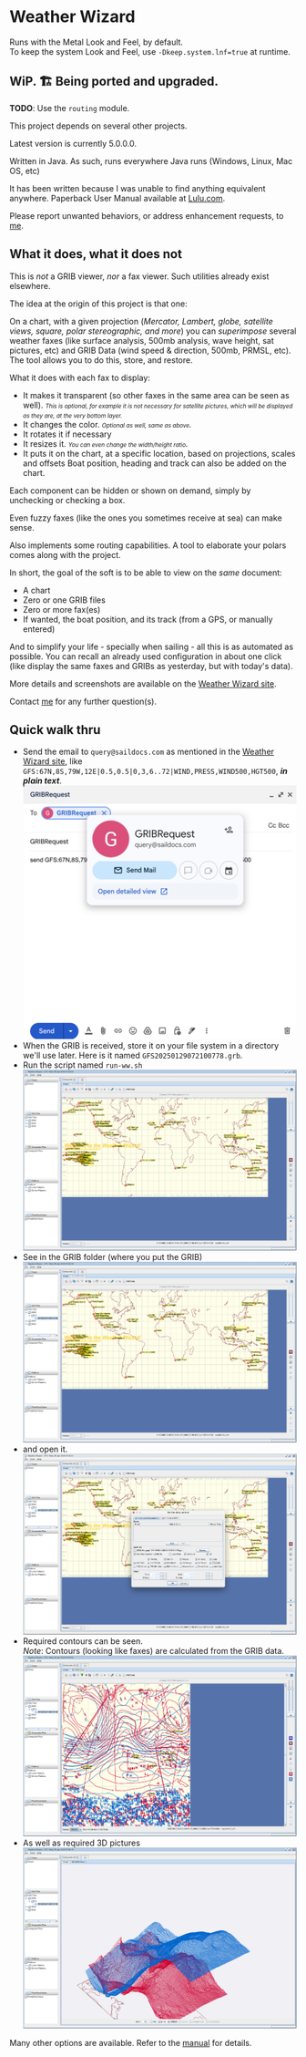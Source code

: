 # Weather Wizard

Runs with the Metal Look and Feel, by default.  
To keep the system Look and Feel, use `-Dkeep.system.lnf=true` at runtime.
## WiP. 🏗️ Being ported and upgraded.

**TODO**: Use the `routing` module.

This project depends on several other projects. 

Latest version is currently 5.0.0.0.

Written in Java. As such, runs everywhere Java runs (Windows, Linux, Mac OS, etc)

It has been written because I was unable to find anything equivalent anywhere.
Paperback User Manual available at [Lulu.com](http://www.lulu.com/shop/olivier-le-diouris/weather-wizard-user-manual/paperback/product-20064234.html).

Please report unwanted behaviors, or address enhancement requests, to [me](mailto:olivier.lediouris@gmail.com?cc=olivier@lediouris.net&subject=Weather+Wizard).

## What it does, what it does not
This is *not* a GRIB viewer, *nor* a fax viewer. Such utilities already exist elsewhere.

The idea at the origin of this project is that one:

On a chart, with a given projection (*Mercator, Lambert, globe, satellite views, square, polar stereographic, and more*) you can *_superimpose_* several weather faxes (like surface analysis, 500mb analysis, wave height, sat pictures, etc) and GRIB Data (wind speed & direction, 500mb, PRMSL, etc).
The tool allows you to do this, store, and restore.

What it does with each fax to display:
- It makes it transparent (so other faxes in the same area can be seen as well). _<font size="-3">This is optional, for example it is not necessary for satellite pictures, which will be displayed as they are, at the very bottom layer.</font>_
- It changes the color. _<font size="-3">Optional as well, same as above</font>._
- It rotates it if necessary
- It resizes it. _<font size="-3">You can even change the width/height ratio</font>._
- It puts it on the chart, at a specific location, based on projections, scales and offsets
Boat position, heading and track can also be added on the chart.

Each component can be hidden or shown on demand, simply by unchecking or checking a box.

Even fuzzy faxes (like the ones you sometimes receive at sea) can make sense.

Also implements some routing capabilities. A tool to elaborate your polars comes along with the project.

In short, the goal of the soft is to be able to view on the _same_ document:
- A chart
- Zero or one GRIB files
- Zero or more fax(es)
- If wanted, the boat position, and its track (from a GPS, or manually entered)

And to simplify your life - specially when sailing - all this is as automated as possible. You can recall an already used configuration in about one click (like display the same faxes and GRIBs as yesterday, but with today's data).

More details and screenshots are available on the [Weather Wizard site](http://weather.lediouris.net).

Contact [me](mailto:olivier.lediouris@gmail.com?cc=olivier@lediouris.net&subject=Weather+Wizard) for any further question(s).

## Quick walk thru

- Send the email to `query@saildocs.com` as mentioned in the [Weather Wizard site](http://weather.lediouris.net), like `GFS:67N,8S,79W,12E|0.5,0.5|0,3,6..72|WIND,PRESS,WIND500,HGT500`, _**in plain text**_.
  ![Send email](./images/GRIB.01.png)
- When the GRIB is received, store it on your file system in a directory we'll use later. Here is it named `GFS20250129072100778.grb`.
- Run the script named `run-ww.sh`
  ![Weather Wizard](./images/GRIB.02.png)
- See in the GRIB folder (where you put the GRIB)
  ![Weather Wizard](./images/GRIB.03.png)
- and open it.
  ![Weather Wizard](./images/GRIB.04.png)
- Required contours can be seen.  
 _Note_: Contours (looking like faxes) are calculated from the GRIB data.
  ![Weather Wizard](./images/GRIB.05.png)
- As well as required 3D pictures
  ![Weather Wizard](./images/GRIB.06.png)

Many other options are available. Refer to the [manual](https://www.lediouris.net/donpedro/software/structure/datafiles/manual/WeatherWizardUserManual.2nd.edition.pdf) for details.
